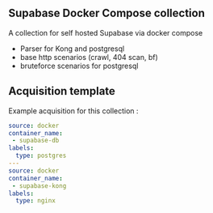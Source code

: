 ## Supabase Docker Compose collection

A collection for self hosted Supabase via docker compose
 * Parser for Kong and postgresql
 * base http scenarios (crawl, 404 scan, bf)
 * bruteforce scenarios for postgresql

## Acquisition template

Example acquisition for this collection :

```yaml
source: docker
container_name:
 - supabase-db
labels:
  type: postgres
---
source: docker
container_name:
 - supabase-kong
labels:
  type: nginx
```

